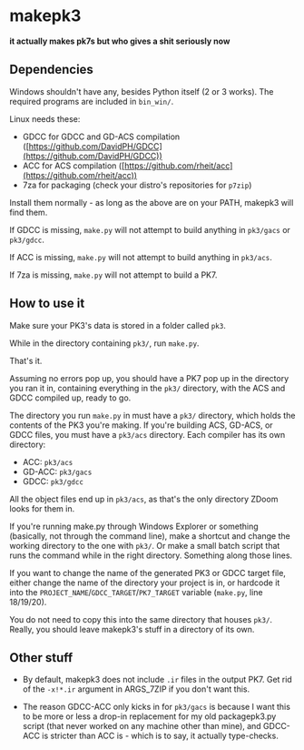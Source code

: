 # makepk3

**it actually makes pk7s but who gives a shit seriously now**


## Dependencies

Windows shouldn't have any, besides Python itself (2 or 3 works). The required
programs are included in `bin_win/`.

Linux needs these:

- GDCC for GDCC and GD-ACS compilation ([https://github.com/DavidPH/GDCC](https://github.com/DavidPH/GDCC))
- ACC  for ACS compilation ([https://github.com/rheit/acc](https://github.com/rheit/acc))
- 7za  for packaging (check your distro's repositories for `p7zip`)

Install them normally - as long as the above are on your PATH, makepk3 will find them.

If GDCC is missing, `make.py` will not attempt to build anything in `pk3/gacs` or `pk3/gdcc`.

If ACC is missing, `make.py` will not attempt to build anything in `pk3/acs`.

If 7za is missing, `make.py` will not attempt to build a PK7.

## How to use it

Make sure your PK3's data is stored in a folder called `pk3`.

While in the directory containing `pk3/`, run `make.py`.

That's it.

Assuming no errors pop up, you should have a PK7 pop up in the directory you ran
it in, containing everything in the `pk3/` directory, with the ACS and GDCC
compiled up, ready to go.

The directory you run `make.py` in must have a `pk3/` directory, which holds the
contents of the PK3 you're making. If you're building ACS, GD-ACS, or GDCC
files, you must have a `pk3/acs` directory. Each compiler has its own directory:

- ACC:    `pk3/acs`
- GD-ACC: `pk3/gacs`
- GDCC:   `pk3/gdcc`

All the object files end up in `pk3/acs`, as that's the only directory ZDoom
looks for them in.

If you're running make.py through Windows Explorer or something (basically, not
through the command line), make a shortcut and change the working directory to
the one with `pk3/`. Or make a small batch script that runs the command while
in the right directory. Something along those lines.

If you want to change the name of the generated PK3 or GDCC target file, either
change the name of the directory your project is in, or hardcode it into the
`PROJECT_NAME`/`GDCC_TARGET`/`PK7_TARGET` variable (`make.py`, line 18/19/20).

You do not need to copy this into the same directory that houses `pk3/`. Really,
you should leave makepk3's stuff in a directory of its own.


## Other stuff

- By default, makepk3 does not include `.ir` files in the output PK7. Get rid of
  the `-x!*.ir` argument in ARGS\_7ZIP if you don't want this.

- The reason GDCC-ACC only kicks in for `pk3/gacs` is because I want this to be
  more or less a drop-in replacement for my old packagepk3.py script (that never
  worked on any machine other than mine), and GDCC-ACC is stricter than ACC is -
  which is to say, it actually type-checks.
